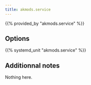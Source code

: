 ```yaml
---
title: akmods.service
---
```


{{% provided_by "akmods.service" %}}

## Options

{{% systemd_unit "akmods.service" %}}

## Additionnal notes

Nothing here.